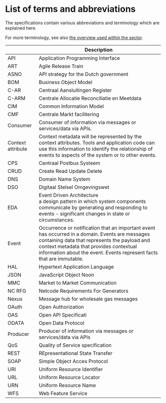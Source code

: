 # List of terms and abbreviations

The specifications contain various abbreviations and terminology which are explained here.

For more terminology, see also [the overview used within the sector](https://begrippen.netbeheernederland.nl/energiesysteembeheer/nl/).

| | Description |
|-|-------------|
|API	|Application Programming Interface|
|ART	|Agile Release Train|
|ASNO	|API strategy for the Dutch government|
|BOM    |Business Object Model|
|C-AR   |Centraal Aansluitingen Register|
|C-ARM  |Centrale Allocatie Reconciliatie en Meetdata|
|CIM    |Common Information Model|
|CMF    |Centrale Markt facilitering|
|Consumer          | Consumer of information via messages or services/data via APIs. |
|Context attribute | Context metadata will be represented by the context attributes. Tools and application code can use this information to identify the relationship of events to aspects of the system or to other events.|
|CPS    |Centraal Postbus Systeem|
|CRUD   |Create Read Update Delete|
|DNS    |Domain Name System|
|DSO    |Digitaal Stelsel Omgevingswet|
|EDA    |Event Driven Architecture<br/>a design pattern in which system components communicate by generating and responding to events - significant changes in state or circumstances.|
|Event  |Occurrence or notification that an important event has occurred in a domain. Events are messages containing data that represents the payload and context metadata that provides contextual information about the event. Events represent facts that are immutable.|
|HAL	|Hypertext Application Language|
|JSON	|JavaScript Object Noon|
|MMC    |Market to Market Communication|
|NC RFG |Netcode Requirements For Generators|
|Nexus  |Message hub for wholesale gas messages|
|OAuth	|Open Authorization|
|OAS	|Open API Specificati
|ODATA	|Open Data Protocol |
|Producer|Producer of information via messages or services/data via APIs|
|QoS	|Quality of Service specification|
|REST	|REpresentational State Transfer|
|SOAP   |Simple Object Acces Protocol|
|URI    |Uniform Resource Identifier|
|URL    |Uniform Resource Locator|
|URN    |Uniform Resource Name|
|WFS	|Web Feature Service|

